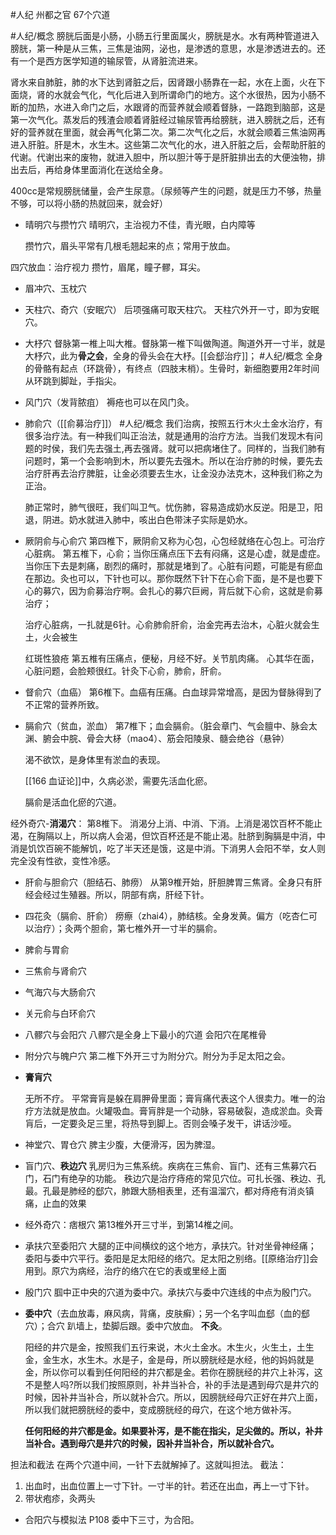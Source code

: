 #人纪 
州都之官
67个穴道

#人纪/概念 
膀胱后面是小肠，小肠五行里面属火，膀胱是水。水有两种管道进入膀胱，第一种是从三焦，三焦是油网，泌也，是渗透的意思，水是渗透进去的。还有一个是西方医学知道的输尿管，从肾脏流进来。

肾水来自肺脏，肺的水下达到肾脏之后，因肾跟小肠靠在一起，水在上面，火在下面烧，肾的水就会气化，气化后进入到所谓命门的地方。这个水很热，因为小肠不断的加热，水进入命门之后，水跟肾的而营养就会顺着督脉，一路跑到脑部，这是第一次气化。蒸发后的残渣会顺着肾脏经过输尿管再给膀胱，进入膀胱之后，还有好的营养就在里面，就会再气化第二次。第二次气化之后，水就会顺着三焦油网再进入肝脏。肝是木，水生木。这些第二次气化的水，进入肝脏之后，会帮助肝脏的代谢。代谢出来的废物，就进入胆中，所以胆汁等于是肝脏排出去的大便浊物，排出去后，再给身体里面消化在送给全身。

400cc是常规膀胱储量，会产生尿意。（尿频等产生的问题，就是压力不够，热量不够，可以将小肠的热就回来，就会好）


- 晴明穴与攒竹穴
  晴明穴，主治视力不佳，青光眼，白内障等
  
  攒竹穴，眉头平常有几根毛翘起来的点；常用于放血。

四穴放血：治疗视力
攒竹，眉尾，瞳子髎，耳尖。


- 眉冲穴、玉枕穴
- 天柱穴、奇穴（安眠穴）
  后项强痛可取天柱穴。
  天柱穴外开一寸，即为安眠穴。

- 大杼穴
  督脉第一椎上叫大椎。督脉第一椎下叫做陶道。陶道外开一寸半，就是大杼穴，此为**骨之会**，全身的骨头会在大杼。[[会郄治疗]]；
  #人纪/概念 
  全身的骨骼有起点（环跳骨），有终点（四肢末梢）。生骨时，新细胞要用2年时间从环跳到脚趾，手指尖。

- 风门穴（发背脓疽）
  褥疮也可以在风门灸。
  
- 肺俞穴（[[俞募治疗]]）
  #人纪/概念 
  我们治病，按照五行木火土金水治疗，有很多治疗法。有一种我们叫正治法，就是通用的治疗方法。当我们发现木有问题的时侯，我们先去强土,再去强肾。就可以把病堵住了。同样的，当我们肺有问题时，第一个会影响到木，所以要先去强木。所以在治疗肺的时候，要先去治疗肝再去治疗脾脏，让金必须要去生水，让金没办法克木，这种我们称之为正治。
  
  肺正常时，肺气很旺，我们叫卫气。忧伤肺，容易造成奶水反逆。阳是卫，阳退，阴进。奶水就进入肺中，咳出白色带沫子实际是奶水。

- 厥阴俞与心俞穴
  第四椎下，厥阴俞又称为心包，心包经就络在心包上。可治疗心脏病。
  第五椎下，心俞；当你压痛点压下去有闷痛，这是心虚，就是虚症。当你压下去是刺痛，剧烈的痛时，那就是堵到了。心脏有问题，可能是有瘀血在那边。灸也可以，下针也可以。那你既然下针下在心俞下面，是不是也要下心的募穴，因为俞募治疗啊。会扎心的募穴巨阙，背后就下心俞，这就是俞募治疗；
  
  治疗心脏病，一扎就是6针。心俞肺俞肝俞，治金完再去治木，心脏火就会生土，火会被生
  
  
  红斑性狼疮
  第五椎有压痛点，便秘，月经不好。关节肌肉痛。
  心其华在面，心脏问题，会脸颊很红。针灸下心俞，肺俞，肝俞。
  
- 督俞穴（血癌）
  第6椎下。血癌有压痛。白血球异常增高，是因为督脉得到了不正常的营养所致。

- 膈俞穴（贫血，淤血）
  第7椎下；血会膈俞。（脏会章门、气会膻中、脉会太渊、腑会中脘、骨会大柕（mao4）、筋会阳陵泉、髓会绝谷（悬钟）
  
  渴不欲饮，是身体里有淤血的表现。
  
  [[166 血证论]]中，久病必淤，需要先活血化瘀。
  
  膈俞是活血化瘀的穴道。

经外奇穴-**消渴穴**：
第8椎下。
消渴分上消、中消、下消。上消是渴饮百杯不能止渴，在胸隔以上，所以病人会渴，但饮百杯还是不能止渴。肚脐到胸膈是中消，中消是饥饮百碗不能解饥，吃了半天还是饿，这是中消。下消男人会阳不举，女人则完全没有性欲，变性冷感。

- 肝俞与胆俞穴（胆结石、肺痨）
  从第9椎开始，肝胆脾胃三焦肾。全身只有肝经会经过生殖器。所以，阴部有病，肝经下针。

- 四花灸（膈俞、肝俞）
  痨瘵（zhai4），肺结核。全身发黄。偏方（吃杏仁可以治疗）；灸两个胆俞，第七椎外开一寸半的膈俞。

- 脾俞与胃俞
- 三焦俞与肾俞穴
- 气海穴与大肠俞穴
- 关元俞与白环俞穴
- 八髎穴与会阳穴
  八髎穴是全身上下最小的穴道
  会阳穴在尾椎骨
- 附分穴与魄户穴
  第二椎下外开三寸为附分穴。附分为手足太阳之会。
  
- **膏肓穴**
  
  
  无所不疗。
  平常膏肓是躲在肩胛骨里面；膏肓痛代表这个人很卖力。唯一的治疗方法就是放血。火罐吸血。膏肓胖是一个动脉，容易破裂，造成淤血。灸膏肓后，一定要灸足三里，将热导到脚上。否则会嗓子发干，讲话沙哑。

- 神堂穴、胃仓穴
  脾主少腹，大便滑泻，因为脾湿。
  
  
- 盲门穴、**秩边穴**
  乳房归为三焦系统。疾病在三焦俞、盲门、还有三焦募穴石门，石门有绝孕的功能。
  秩边穴是治疗痔疮的常见穴位。可扎长强、秩边、孔最。孔最是肺经的郄穴，肺跟大肠相表里，还有温溜穴，都对痔疮有消炎镇痛，止血的效果
  
- 经外奇穴：痞根穴
  第13椎外开三寸半，到第14椎之间。
  
- 承扶穴至委阳穴
  大腿的正中间横纹的这个地方，承扶穴。针对坐骨神经痛；
  委阳与委中穴平行。委阳是足太阳经的络穴。足太阳之别络。[[原络治疗]]会用到。原穴为病经，治疗的络穴在它的表或里经上面

- 殷门穴
  腘中正中央的穴道为委中穴。承扶穴与委中穴连线的中点为殷门穴。

- **委中穴**（去血放毒，麻风病，背痛，皮肤癣）；另一个名字叫血郄（血的郄穴）；合穴
  趴墙上，垫脚后跟。委中穴放血。
  **不灸**。
  
  阳经的井穴是金，按照我们五行来说，木火土金水。木生火，火生土，土生金，金生水，水生木。水是子，金是母，所以膀胱经是水经，他的妈妈就是金，所以你可以看到任何阳经的井穴都是金。若你在膀胱经的井穴上补泻，这不是整人吗?所以我们按照原则，补井当补合，补的手法是遇到母穴是井穴的时候，因补井当补合，所以就补合穴。所以，因膀胱经母穴正好在井穴上面，所以我们就把膀胱经的委中，变成膀胱经的母穴，在这个地方做补泻。
  
  **任何阳经的井穴都是金。如果要补泻，是不能在指尖，足尖做的。所以，补井当补合。遇到母穴是井穴的时候，因补井当补合，所以就补合穴。**


担法和截法
在两个穴道中间，一针下去就解掉了。这就叫担法。
截法：
1. 出血时，出血位置上一寸下针。一寸半的针。若还在出血，再上一寸下针。
2. 带状疱疹，灸两头

- 合阳穴与模拟法 P108
  委中下三寸，为合阳。









